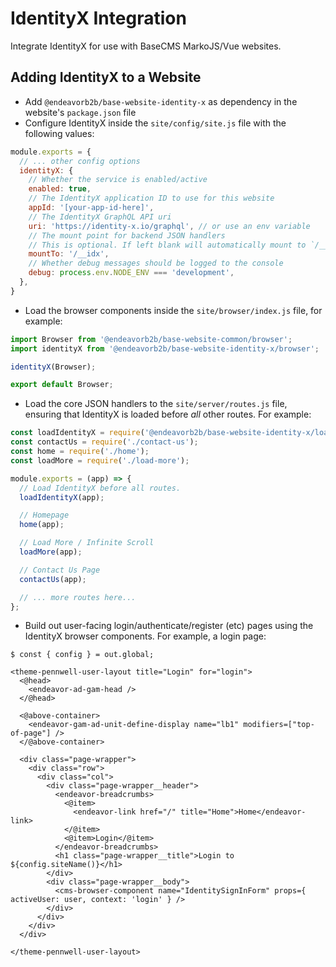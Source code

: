 # IdentityX Integration
Integrate IdentityX for use with BaseCMS MarkoJS/Vue websites.

## Adding IdentityX to a Website
- Add `@endeavorb2b/base-website-identity-x` as dependency in the website's `package.json` file
- Configure IdentityX inside the `site/config/site.js` file with the following values:
```js
module.exports = {
  // ... other config options
  identityX: {
    // Whether the service is enabled/active
    enabled: true,
    // The IdentityX application ID to use for this website
    appId: '[your-app-id-here]',
    // The IdentityX GraphQL API uri
    uri: 'https://identity-x.io/graphql', // or use an env variable
    // The mount point for backend JSON handlers
    // This is optional. If left blank will automatically mount to `/__idx`
    mountTo: '/__idx',
    // Whether debug messages should be logged to the console
    debug: process.env.NODE_ENV === 'development',
  },
}
```
- Load the browser components inside the `site/browser/index.js` file, for example:
```js
import Browser from '@endeavorb2b/base-website-common/browser';
import identityX from '@endeavorb2b/base-website-identity-x/browser';

identityX(Browser);

export default Browser;
```
- Load the core JSON handlers to the `site/server/routes.js` file, ensuring that IdentityX is loaded before _all_ other routes. For example:
```js
const loadIdentityX = require('@endeavorb2b/base-website-identity-x/load-from-config');
const contactUs = require('./contact-us');
const home = require('./home');
const loadMore = require('./load-more');

module.exports = (app) => {
  // Load IdentityX before all routes.
  loadIdentityX(app);

  // Homepage
  home(app);

  // Load More / Infinite Scroll
  loadMore(app);

  // Contact Us Page
  contactUs(app);

  // ... more routes here...
};
```
- Build out user-facing login/authenticate/register (etc) pages using the IdentityX browser components. For example, a login page:
```marko
$ const { config } = out.global;

<theme-pennwell-user-layout title="Login" for="login">
  <@head>
    <endeavor-ad-gam-head />
  </@head>

  <@above-container>
    <endeavor-gam-ad-unit-define-display name="lb1" modifiers=["top-of-page"] />
  </@above-container>

  <div class="page-wrapper">
    <div class="row">
      <div class="col">
        <div class="page-wrapper__header">
          <endeavor-breadcrumbs>
            <@item>
              <endeavor-link href="/" title="Home">Home</endeavor-link>
            </@item>
            <@item>Login</@item>
          </endeavor-breadcrumbs>
          <h1 class="page-wrapper__title">Login to ${config.siteName()}</h1>
        </div>
        <div class="page-wrapper__body">
          <cms-browser-component name="IdentitySignInForm" props={ activeUser: user, context: 'login' } />
        </div>
      </div>
    </div>
  </div>

</theme-pennwell-user-layout>
```
